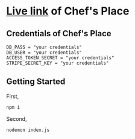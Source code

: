 # [Live link](https://chef-place.web.app/)  of Chef's Place

## Credentials of Chef's Place
```
DB_PASS = "your credentials"
DB_USER = "your credentials"
ACCESS_TOKEN_SECRET = "your credentials"
STRIPE_SECRET_KEY = "your credentials"
```

## Getting Started

First,

```bash
npm i
```
Second,

```bash
nodemon index.js
```

